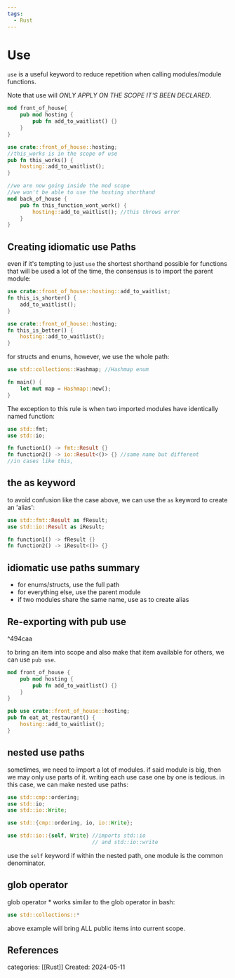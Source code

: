 ```yaml
---
tags:
  - Rust
---
```

# Use
```use``` is a useful keyword to reduce repetition when calling modules/module functions.

Note that use will _ONLY APPLY ON THE SCOPE IT'S BEEN DECLARED_. 
```rust
mod front_of_house{
	pub mod hosting {
		pub fn add_to_waitlist() {}
	}
}

use crate::front_of_house::hosting;
//this_works is in the scope of use
pub fn this_works() {
	hosting::add_to_waitlist();
}

//we are now going inside the mod scope
//we won't be able to use the hosting shorthand 
mod back_of_house { 
	pub fn this_function_wont_work() {
		hosting::add_to_waitlist(); //this throws error
	}
}
```

## Creating idiomatic use Paths
even if it's tempting to just ```use``` the shortest shorthand possible for functions that will be used a lot of the time, the consensus is to import the parent module:
```rust
use crate::front_of_house::hosting::add_to_waitlist;
fn this_is_shorter() {
	add_to_waitlist();
}
```

```rust
use crate::front_of_house::hosting;
fn this_is_better() {
	hosting::add_to_waitlist();
}
```

for structs and enums, however, we use the whole path:
```rust
use std::collections::Hashmap; //Hashmap enum

fn main() {
	let mut map = Hashmap::new();
}
```

The exception to this rule is when two imported modules have identically named function:
```rust
use std::fmt;
use std::io;

fn function1() -> fmt::Result {}
fn function2() -> io::Result<()> {} //same name but different
//in cases like this, 
```

## the as keyword
to avoid confusion like the case above, we can use the ```as``` keyword to create an 'alias':
```rust
use std::fmt::Result as fResult;
use std::io::Result as iResult;

fn function1() -> fResult {}
fn function2() -> iResult<()> {}
```

## idiomatic use paths summary
- for enums/structs, use the full path
- for everything else, use the parent module
- if two modules share the same name, use as to create alias

## Re-exporting with pub use

^494caa

to bring an item into scope and also make that item available for others, we can use ```pub use```.
```rust
mod front_of_house {
	pub mod hosting {
		pub fn add_to_waitlist() {}
	}
}

pub use crate::front_of_house::hosting;
pub fn eat_at_restaurant() {
	hosting::add_to_waitlist();
}
```

## nested use paths
sometimes, we need to import a lot of modules.
if said module is big, then we may only use parts of it.
writing each use case one by one is tedious.
in this case, we can make nested use paths:
```rust
use std::cmp::ordering;
use std::io;
use std::io::Write;
```

```rust
use std::{cmp::ordering, io, io::Write};
```

```rust
use std::io::{self, Write} //imports std::io
						   // and std::io::write
```

use the ```self``` keyword if within the nested path, one module is the common denominator.

## glob operator
glob operator * works similar to the glob operator in bash:
```rust
use std::collections::*
```
above example will bring ALL public items into current scope.
## References

categories: [[Rust]]
Created: 2024-05-11